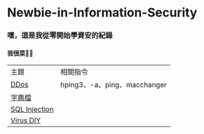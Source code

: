 # Newbie-in-Information-Security

### 嘿，這是我從零開始學資安的紀錄
#### 我很菜🥬😃


<table>
  <tr>
    <td>主題</td>
    <td>相關指令</td>
  </tr>
  <tr>
    <td><a href="https://github.com/Superliverbun/Newbie-in-Information-Security/blob/main/DDos-Attack-Practice/Easy_DDos/README.md">DDos</a></td>
    <td>hping3、-a、ping、macchanger</td>
  </tr>
  <tr>
    <td><a href="https://github.com/Superliverbun/Newbie-in-Information-Security/blob/main/Password-Crack/dictionary.md">字典檔</a></td>
    <td></td>
  </tr>
    <tr>
    <td><a href="https://github.com/Superliverbun/Newbie-in-Information-Security/blob/main/SQL-Injection/Injection_001.md">SQL Injection</a></td>
    <td></td>
  </tr>
    <tr>
    <td><a href="https://github.com/Superliverbun/Newbie-in-Information-Security/blob/main/Virus-DIY/Jimmy">Virus DIY</a></td>
    <td></td>
  </tr>
    
</table>
